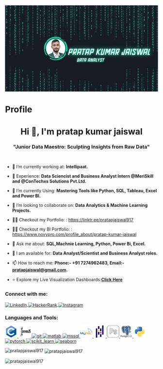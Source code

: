 ![logo](https://github.com/pratapjaiswal917/pratapjaiswal917/blob/main/Profile%20Banner%200.png)
# Profile
<h1 align="center">Hi 👋, I'm pratap kumar jaiswal</h1>
<h3 align="center">"Junior Data Maestro: Sculpting Insights from Raw Data"</h3>
<img src="https://media.giphy.com/media/K5kfQExKk731K/giphy.gif" width="450px" align="right" alt="">
<p align="left"> <img src="https://komarev.com/ghpvc/?username=pratapjaiswal917&label=Profile%20views&color=0e75b6&style=flat" alt="" /> </p>

- 🔭 I’m currently working at: **Intellipaat.**
- 💫 Experience: **Data Sciencist and Business Analyst Intern @MeriSkill and @ConTechxs Solutions Pvt.Ltd.**

- 🌱 I’m currently Using: **Mastering Tools like Python, SQL, Tableau, Excel and Power BI.**

- 👯 I’m looking to collaborate on: **Data Analytics & Machine Learning Projects.**
- 👨‍💻 Checkout my Portfolio: : https://linktr.ee/pratapjaiswal917
- 👨‍💻 Checkout my BI Portfolio: : https://www.novypro.com/profile_about/pratap-kumar-jaiswal
- 💬 Ask me about: **SQL,Machnie Learning, Python, Power Bi, Excel.**
- 🌻 I am available for: **Data Analyst/Scientist and Business Analyst roles.**
- 📫 How to reach me: **Phone:- +91 7274962483, Email:- pratapjaiswal@gmail.com.**
- ⭐ Explore my Live Visualization Dashboards:[**Click Here**](https://www.novypro.com/profile_about/pratap-kumar-jaiswal)

<h3 align="left">Connect with me:</h3>
<p align="left">
<a href="https://www.linkedin.com/in/pratapkumarjaiswal/" target="_blank">
  <img align="center" src="https://raw.githubusercontent.com/rahuldkjain/github-profile-readme-generator/master/src/images/icons/Social/linked-in-alt.svg" alt="LinkedIn" height="30" width="40" />
</a>
<a href="https://www.hackerrank.com/profile/pratapjaiswal917" target="_blank">
  <img align="center" src="https://raw.githubusercontent.com/rahuldkjain/github-profile-readme-generator/master/src/images/icons/Social/hackerrank.svg" alt="HackerRank" height="30" width="40" />
</a>
<a href="https://www.instagram.com/mr_sucess2022/?igshid=mznlngnkzwq4mg%3d%3d" target="_blank">
  <img align="center" src="https://raw.githubusercontent.com/rahuldkjain/github-profile-readme-generator/master/src/images/icons/Social/instagram.svg" alt="Instagram" height="30" width="40" />
</a>
</p>

<h3 align="left">Languages and Tools:</h3>
<p align="left"> <a href="https://www.cprogramming.com/" target="_blank" rel="noreferrer"> <img src="https://raw.githubusercontent.com/devicons/devicon/master/icons/c/c-original.svg" alt="c" width="40" height="40"/> </a> <a href="https://canvasjs.com" target="_blank" rel="noreferrer"> <img src="https://raw.githubusercontent.com/Hardik0307/Hardik0307/master/assets/canvasjs-charts.svg" alt="canvasjs" width="40" height="40"/> </a> <a href="https://git-scm.com/" target="_blank" rel="noreferrer"> <img src="https://www.vectorlogo.zone/logos/git-scm/git-scm-icon.svg" alt="git" width="40" height="40"/> </a> <a href="https://www.mathworks.com/" target="_blank" rel="noreferrer"> <img src="https://upload.wikimedia.org/wikipedia/commons/2/21/Matlab_Logo.png" alt="matlab" width="40" height="40"/> </a> <a href="https://www.microsoft.com/en-us/sql-server" target="_blank" rel="noreferrer"> <img src="https://www.svgrepo.com/show/303229/microsoft-sql-server-logo.svg" alt="mssql" width="40" height="40"/> </a> <a href="https://www.mysql.com/" target="_blank" rel="noreferrer"> <img src="https://raw.githubusercontent.com/devicons/devicon/master/icons/mysql/mysql-original-wordmark.svg" alt="mysql" width="40" height="40"/> </a> <a href="https://pandas.pydata.org/" target="_blank" rel="noreferrer"> <img src="https://raw.githubusercontent.com/devicons/devicon/2ae2a900d2f041da66e950e4d48052658d850630/icons/pandas/pandas-original.svg" alt="pandas" width="40" height="40"/> </a> <a href="https://www.photoshop.com/en" target="_blank" rel="noreferrer"> <img src="https://raw.githubusercontent.com/devicons/devicon/master/icons/photoshop/photoshop-line.svg" alt="photoshop" width="40" height="40"/> </a> <a href="https://www.postgresql.org" target="_blank" rel="noreferrer"> <img src="https://raw.githubusercontent.com/devicons/devicon/master/icons/postgresql/postgresql-original-wordmark.svg" alt="postgresql" width="40" height="40"/> </a> <a href="https://www.python.org" target="_blank" rel="noreferrer"> <img src="https://raw.githubusercontent.com/devicons/devicon/master/icons/python/python-original.svg" alt="python" width="40" height="40"/> </a> <a href="https://pytorch.org/" target="_blank" rel="noreferrer"> <img src="https://www.vectorlogo.zone/logos/pytorch/pytorch-icon.svg" alt="pytorch" width="40" height="40"/> </a> <a href="https://scikit-learn.org/" target="_blank" rel="noreferrer"> <img src="https://upload.wikimedia.org/wikipedia/commons/0/05/Scikit_learn_logo_small.svg" alt="scikit_learn" width="40" height="40"/> </a> <a href="https://seaborn.pydata.org/" target="_blank" rel="noreferrer"> <img src="https://seaborn.pydata.org/_images/logo-mark-lightbg.svg" alt="seaborn" width="40" height="40"/> </a> </p>

<p><img align="left" src="https://github-readme-stats.vercel.app/api/top-langs?username=pratapjaiswal917&show_icons=true&locale=en&layout=compact" alt="pratapjaiswal917" /></p>

<p>&nbsp;<img align="center" src="https://github-readme-stats.vercel.app/api?username=pratapjaiswal917&show_icons=true&locale=en" alt="pratapjaiswal917" /></p>

<p><img align="center" src="https://github-readme-streak-stats.herokuapp.com/?user=pratapjaiswal917&" alt="pratapjaiswal917" /></p>


